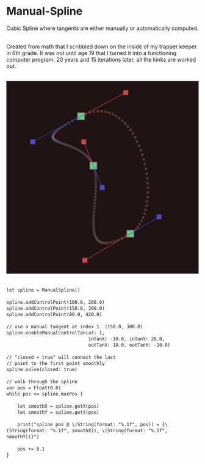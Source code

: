 # Manual-Spline
Cubic Spline where tangents are either manually or automatically computed.</br></br>

Created from math that I scribbled down on the inside of my trapper keeper in 6th grade. It was not until age 19 that I turned it into a functioning computer program. 20 years and 15 iterations later, all the kinks are worked out.</br></br>

![alt text](https://raw.githubusercontent.com/nraptis/Manual-Spline/main/spline_manual.png?raw=true)</br></br>

```
let spline = ManualSpline()

spline.addControlPoint(100.0, 200.0)
spline.addControlPoint(150.0, 300.0)
spline.addControlPoint(80.0, 420.0)

// use a manual tangent at index 1. (150.0, 300.0)
spline.enableManualControlTan(at: 1,
                              inTanX: -10.0, inTanY: 20.0,
                              outTanX: 10.0, outTanY: -20.0)

// "closed = true" will connect the last
// point to the first point smoothly
spline.solve(closed: true)

// walk through the spline
var pos = Float(0.0)
while pos <= spline.maxPos {
    
    let smoothX = spline.getX(pos)
    let smoothY = spline.getY(pos)
    
    print("spline pos @ \(String(format: "%.1f", pos)) = {\(String(format: "%.1f", smoothX)), \(String(format: "%.1f", smoothY))}")
    
    pos += 0.1
}
```
